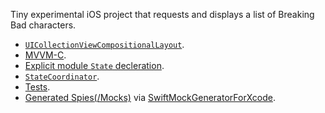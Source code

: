 Tiny experimental iOS project that requests and displays a list of Breaking Bad characters.
- [`UICollectionViewCompositionalLayout`](BreakingBad/Modules/Characters/CharactersCollectionViewController.swift).
- [MVVM-C](BreakingBad/Modules/Characters/).
- [Explicit module `State` decleration](BreakingBad/Modules/Characters/CharactersCollectionViewModel.swift).
- [`StateCoordinator`](BreakingBad/Core/Architecture/StateCoordinator.swift).
- [Tests](<BreakingBadTests/Module Tests/Characters/CharactersCollectionViewModelTests.swift>).
- [Generated Spies(/Mocks)](BreakingBadTests/Core/Spies) via [SwiftMockGeneratorForXcode](https://github.com/seanhenry/SwiftMockGeneratorForXcode).
